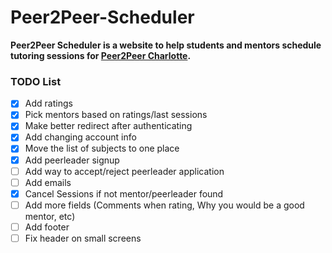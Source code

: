 # Peer2Peer-Scheduler
**Peer2Peer Scheduler is a website to help students and mentors schedule tutoring sessions for [Peer2Peer Charlotte](https://peer2peercharlotte.weebly.com/).**

### TODO List
 - [x] Add ratings
 - [x] Pick mentors based on ratings/last sessions
 - [x] Make better redirect after authenticating
 - [x] Add changing account info
 - [x] Move the list of subjects to one place
 - [x] Add peerleader signup
 - [ ] Add way to accept/reject peerleader application
 - [ ] Add emails
 - [x] Cancel Sessions if not mentor/peerleader found
 - [ ] Add more fields (Comments when rating, Why you would be a good mentor, etc)
 - [ ] Add footer
 - [ ] Fix header on small screens
